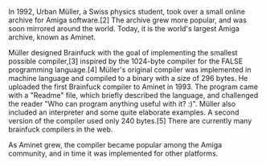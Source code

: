In 1992, Urban Müller, a Swiss physics student, took over a small online archive for Amiga software.[2] The archive grew more popular, and was soon mirrored around the world. Today, it is the world's largest Amiga archive, known as Aminet.



Müller designed Brainfuck with the goal of implementing the smallest possible compiler,[3] inspired by the 1024-byte compiler for the FALSE programming language.[4] Müller's original compiler was implemented in machine language and compiled to a binary with a size of 296 bytes. He uploaded the first Brainfuck compiler to Aminet in 1993. The program came with a "Readme" file, which briefly described the language, and challenged the reader "Who can program anything useful with it? :)". Müller also included an interpreter and some quite elaborate examples. A second version of the compiler used only 240 bytes.[5] There are currently many brainfuck compilers in the web.



As Aminet grew, the compiler became popular among the Amiga community, and in time it was implemented for other platforms.
